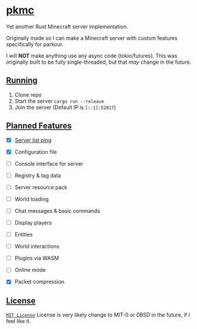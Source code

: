 
# [pkmc](https://github.com/Vulae/pkmc)

Yet another Rust Minecraft server implementation.

Originally made so I can make a Minecraft server with custom features specifically for parkour.

I will **NOT** make anything use any async code (tokio/futures).
This was originally built to be fully single-threaded, but that *may* change in the future.

## [Running](#running)

1. Clone repo
2. Start the server `cargo run --release`
3. Join the server (Default IP is `[::1]:52817`)

## [Planned Features](#planned-features)

- [X] [Server list ping](https://wiki.vg/Server_List_Ping)
- [X] Configuration file
- [ ] Console interface for server

- [ ] Registry & tag data
- [ ] Server resource pack
- [ ] World loading
- [ ] Chat messages & basic commands
- [ ] Display players
- [ ] Entities
- [ ] World interactions

- [ ] Plugins via WASM

- [ ] Online mode
- [X] Packet compression

## [License](#license)

[`MIT License`](./LICENSE)
License is very likely change to MIT-0 or 0BSD in the future, if I feel like it.

